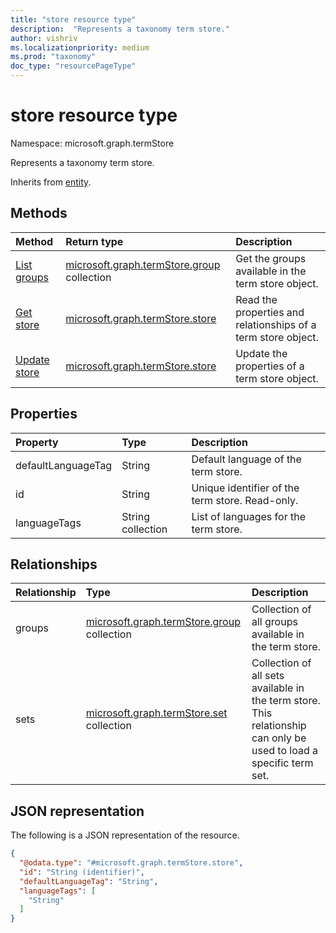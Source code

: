 ```yaml
---
title: "store resource type"
description:  "Represents a taxonomy term store."
author: vishriv
ms.localizationpriority: medium
ms.prod: "taxonomy"
doc_type: "resourcePageType"
---
```


# store resource type

Namespace: microsoft.graph.termStore

Represents a taxonomy term store.

Inherits from [entity](../resources/entity.md).

## Methods
|Method|Return type|Description|
|:---|:---|:---|
|[List groups](../api/termstore-list-groups.md)|[microsoft.graph.termStore.group](../resources/termstore-group.md) collection| Get the groups available in the term store object.|
|[Get store](../api/termstore-store-get.md) | [microsoft.graph.termStore.store](../resources/termstore-store.md) | Read the properties and relationships of a term store object.|
|[Update store](../api/termstore-store-update.md) | [microsoft.graph.termStore.store](../resources/termstore-store.md) | Update the properties of a term store object.|

## Properties
|Property|Type|Description|
|:---|:---|:---|
|defaultLanguageTag | String | Default language of the term store.|
|id|String | Unique identifier of the term store. Read-only.|
|languageTags | String collection | List of languages for the term store.|

## Relationships
|Relationship|Type|Description|
|:---|:---|:---|
|groups |[microsoft.graph.termStore.group](../resources/termstore-group.md) collection | Collection of all groups available in the term store.|
|sets | [microsoft.graph.termStore.set](../resources/termstore-set.md) collection | Collection of all sets available in the term store. This relationship can only be used to load a specific term set.|


## JSON representation
The following is a JSON representation of the resource.
<!-- {
  "blockType": "resource",
  "keyProperty": "id",
  "@odata.type": "microsoft.graph.termStore.store",
  "baseType": "microsoft.graph.entity",
  "openType": false
}
-->
``` json
{
  "@odata.type": "#microsoft.graph.termStore.store",
  "id": "String (identifier)",
  "defaultLanguageTag": "String",
  "languageTags": [
    "String"
  ]  
}
```

<!--
{
  "type": "#page.annotation",
  "description": "TermStore is the top-level entity used for managing taxonomy for a client",
  "keywords": "termStore,facet,resource",
  "section": "documentation",
  "tocPath": "TermStore",
  "tocBookmarks": {
    "Resources/termStore.store": "#"
  },
  "suppressions": []
}
-->



